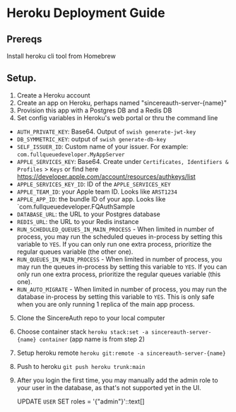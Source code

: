 # Heroku Deployment Guide

## Prereqs

Install heroku cli tool from Homebrew

## Setup.

1. Create a Heroku account
2. Create an app on Heroku, perhaps named "sincereauth-server-{name}"
3. Provision this app with a Postgres DB and a Redis DB
4. Set config variables in Heroku's web portal or thru the command line

- `AUTH_PRIVATE_KEY`: Base64. Output of `swish generate-jwt-key`
- `DB_SYMMETRIC_KEY`: output of `swish generate-db-key`
- `SELF_ISSUER_ID`: Custom name of your issuer. For example: `com.fullqueuedeveloper.MyAppServer`
- `APPLE_SERVICES_KEY`: Base64. Create under `Certificates, Identifiers & Profiles` > `Keys` or find here https://developer.apple.com/account/resources/authkeys/list
- `APPLE_SERVICES_KEY_ID`: ID of the `APPLE_SERVICES_KEY`
- `APPLE_TEAM_ID`: your Apple team ID. Looks like `ARST1234`
- `APPLE_APP_ID`: the bundle ID of your app. Looks like `com.fullqueuedeveloper.FQAuthSample
- `DATABASE_URL`: the URL to your Postgres database
- `REDIS_URL`: the URL to your Redis instance
- `RUN_SCHEDULED_QUEUES_IN_MAIN_PROCESS` - When limited in number of process, you may run the scheduled queues in-process by setting this variable to `YES`. If you can only run one extra process, prioritize the regular queues variable (the other one).
- `RUN_QUEUES_IN_MAIN_PROCESS` - When limited in number of process, you may run the queues in-process by setting this variable to `YES`. If you can only run one extra process, prioritize the regular queues variable (this one).
- `RUN_AUTO_MIGRATE` - When limited in number of process, you may run the database in-process by setting this variable to `YES`. This is only safe when you are only running 1 replica of the main app process.

5. Clone the SincereAuth repo to your local computer
6. Choose container stack `heroku stack:set -a sincereauth-server-{name} container` (app name is from step 2)
7. Setup heroku remote `heroku git:remote -a sincereauth-server-{name}`
8. Push to heroku `git push heroku trunk:main`
9. After you login the first time, you may manually add the admin role to your user in the database, as that's not supported yet in the UI.

   UPDATE `USER` SET roles = '{"admin"}'::text[]
